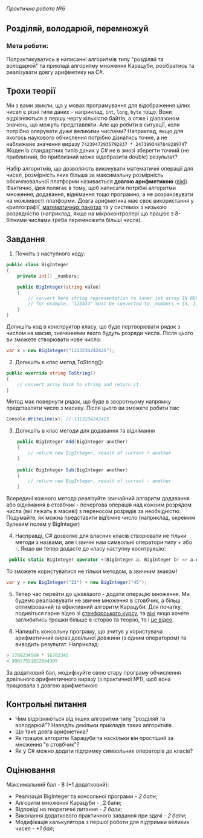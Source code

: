 ###### Практична робота №6
## Розділяй, володарюй, перемножуй

### Мета роботи:
Попрактикуватись в написанні алгоритмів типу "розділяй та володарюй" та прикладі алгоритму множення Карацуби, розібратись та реалізувати довгу арифметику на C#.

## Трохи теорії
Ми з вами звикли, що у мовах програмування для відображення цілих чисел є різні типи даних - наприклад, `int`, `long`, `byte` тощо. Вони відрізняються в першу чергу кількістю байтів, а отже і діапазоном значень, що можуть представляти. Але що робити в ситуації, коли потрібно оперувати _дуже_ великими числами? Наприклад, якщо для якогось наукового обчислення потрібно дізнатись точне, а не наближене значення виразу `74239472935792837 * 247389348784828974`? Жоден із стандартних типів даних у C# не в змозі зберегти точний (не приблизний, бо приблизний може відобразити double) результат?

Набір алгоритмів, що дозволяють виконувати математичні операції для чисел, розмірність яких більша за максимальну розмірність обсичлювальної платформи називається **довгою арифметикою** ([вікі](https://uk.wikipedia.org/wiki/%D0%94%D0%BE%D0%B2%D0%B3%D0%B0_%D0%B0%D1%80%D0%B8%D1%84%D0%BC%D0%B5%D1%82%D0%B8%D0%BA%D0%B0)). Фактично, ідея полягає в тому, щоб написати потрібні алгоритми множення, додавання, віднімання тощо програмно, а не розраховувати на можливості платформи. Довга арифметика має своє використання у криптографії, [математичних пакетах](https://www.wolframalpha.com/input?i=284324787445354239284324787445354239+*+2934209948976779475846758469804829684596845645) та у системах з низькою розрядністю (наприклад, якщо на мікроконтролері що працює з 8-бітними числами треба перемножити більші числа).


## Завдання
1. Почніть з наступного коду:
```C#
public class BigInteger
{
    private int[] _numbers;

    public BigInteger(string value)
    {
        // convert here string representation to inner int array IN REVERSED ORDER
        // for example, "123434" must be converted to _numbers = {4, 3, 4, 3, 2, 1}
    }
}
```
Допишіть код в конструктор класу, що буде пертворювати рядок з числом на масив, значеннями якого будуть розряди числа. Після цього ви зможете створювати нове число:

```C#
var x = new BigInteger("1313234242425");
```

2. Допишіть в клас метод ToString():
```C#
public override string ToString()
{
    // convert array back to string and return it
}
```

Метод має повернути рядок, що буде в зворотньому напрямку представляти число з масиву. Після цього ви зможете робити так:
```C#
Console.WriteLine(x); // 1313234242425
```

3. Допишіть в клас методи для додавання та віднімання

```C#
    public BigInteger Add(BigInteger another)
    {
        // return new BigInteger, result of current + another
    }
    
    public BigInteger Sub(BigInteger another)
    {
        // return new BigInteger, result of current - another
    }
```

Всередині кожного метода реалізуйте звичайний алгоритм додавання або віднімання в стовбчик - почергова операція над кожним розрядом числа (які лежать в масиві) з переносом розрядів за необхідністю. Подумайте, як можна представити відʼємне число (наприклад, окремим булевим полем у BigInteger)

4. Насправді, C# дозволяє для власних класів створювати не тільки методи з назвами, але і звичні нам символьні оператори типу + або -. Якщо ви тепер додасте до класу наступну коснтрукцію:
```C#
 public static BigInteger operator +(BigInteger a, BigInteger b) => a.Add(b);
```

То зможете користуватися не тільки методом, а звичним знаком!
```C#
var y = new BigInteger("23") + new BigInteger("45");
```
5. Тепер час перейти до цікавішого - додати операцію множення. Ми будемо реалізовувати не звичне множення в стовбчик, а більш оптимізований та ефективний алгоритм Карацуби. Для початку, подивіться гарне відео зі [стенфорського курсу](https://www.youtube.com/watch?v=JCbZayFr9RE), та [вікі](https://en.wikipedia.org/wiki/Karatsuba_algorithm) якщо хочете заглибитись трошки більше в історію та теорію, то і [це відео](https://www.youtube.com/watch?v=cCKOl5li6YM). 

6. Напишіть консольну програму, що зчитує у користувача арифметичний вираз довільної довжини (з одним оператором) та виводить результат. Наприклад:
```C#
> 1789234569 * 16782345
< 30027551822884305
```

За додатковий бал, модифікуйте свою стару програму обчислення довільного арифметичного виразу (з практичної №1), щоб вона працювала з довгою арифметикою
## Контрольні питання
- Чим відрізняються від інших алгоритми типу "розділяй та володарюй"? Наведіть декільки прикладів таких алгоритмів.
- Що таке довга арифметика?
- Як працює алгоритм Карацуби та наскільки він простіший за множення "в стовбчик"?
- Як у C# можно додати підтримку символьних операторів до класів?

## Оцінювання

Максимальний бал - 8 (+1 додатковий):
- Реалізація BigInteger та консольної програми - _2 бали_;
- Алгоритм множення Карацуби - _2 бали;
- Відповіді на теоретичні питання - _2 бали_;
- Виконання додаткового практичного завдання при здачі - _2 бали_;
- Модифікація калькулятора з першої роботи для підтримки великих чисел - _+1 бал_;
